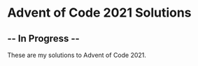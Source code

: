 # Advent of Code 2021 Solutions

## -- In Progress --

These are my solutions to Advent of Code 2021.